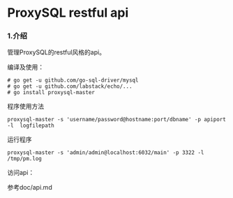# ProxySQL restful api

### 1.介绍

管理ProxySQL的restful风格的api。

编译及使用：
```
# go get -u github.com/go-sql-driver/mysql
# go get -u github.com/labstack/echo/...
# go install proxysql-master
```
程序使用方法

    proxysql-master -s 'username/password@hostname:port/dbname' -p apiport -l  logfilepath

运行程序

    proxysql-master -s 'admin/admin@localhost:6032/main' -p 3322 -l /tmp/pm.log

访问api：

参考doc/api.md
